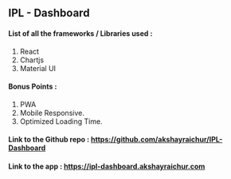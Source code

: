 ## IPL - Dashboard

#### List of all the frameworks / Libraries used :

1. React
2. Chartjs
3. Material UI

#### Bonus Points :

1. PWA
2. Mobile Responsive.
3. Optimized Loading Time.

#### Link to the Github repo : https://github.com/akshayraichur/IPL-Dashboard

#### Link to the app : https://ipl-dashboard.akshayraichur.com
